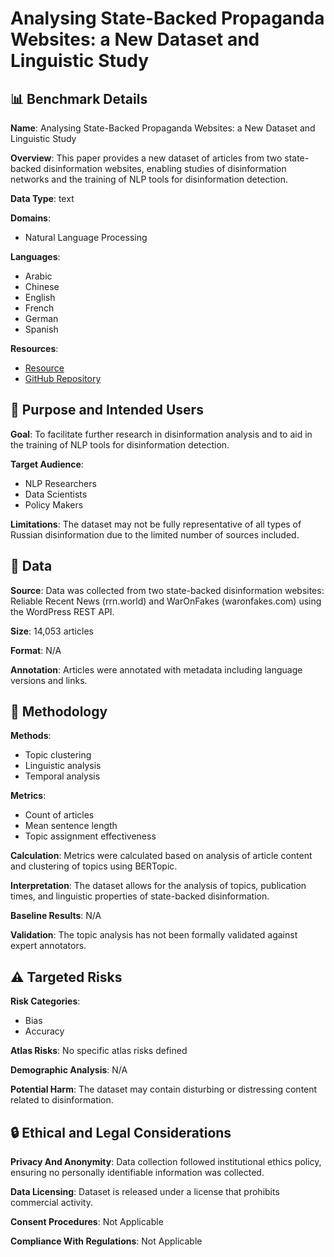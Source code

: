 # Analysing State-Backed Propaganda Websites: a New Dataset and Linguistic Study

## 📊 Benchmark Details

**Name**: Analysing State-Backed Propaganda Websites: a New Dataset and Linguistic Study

**Overview**: This paper provides a new dataset of articles from two state-backed disinformation websites, enabling studies of disinformation networks and the training of NLP tools for disinformation detection.

**Data Type**: text

**Domains**:
- Natural Language Processing

**Languages**:
- Arabic
- Chinese
- English
- French
- German
- Spanish

**Resources**:
- [Resource](https://zenodo.org/records/10007383)
- [GitHub Repository](https://github.com/GateNLP/wordpress-site-extractor)

## 🎯 Purpose and Intended Users

**Goal**: To facilitate further research in disinformation analysis and to aid in the training of NLP tools for disinformation detection.

**Target Audience**:
- NLP Researchers
- Data Scientists
- Policy Makers

**Limitations**: The dataset may not be fully representative of all types of Russian disinformation due to the limited number of sources included.

## 💾 Data

**Source**: Data was collected from two state-backed disinformation websites: Reliable Recent News (rrn.world) and WarOnFakes (waronfakes.com) using the WordPress REST API.

**Size**: 14,053 articles

**Format**: N/A

**Annotation**: Articles were annotated with metadata including language versions and links.

## 🔬 Methodology

**Methods**:
- Topic clustering
- Linguistic analysis
- Temporal analysis

**Metrics**:
- Count of articles
- Mean sentence length
- Topic assignment effectiveness

**Calculation**: Metrics were calculated based on analysis of article content and clustering of topics using BERTopic.

**Interpretation**: The dataset allows for the analysis of topics, publication times, and linguistic properties of state-backed disinformation.

**Baseline Results**: N/A

**Validation**: The topic analysis has not been formally validated against expert annotators.

## ⚠️ Targeted Risks

**Risk Categories**:
- Bias
- Accuracy

**Atlas Risks**:
No specific atlas risks defined

**Demographic Analysis**: N/A

**Potential Harm**: The dataset may contain disturbing or distressing content related to disinformation.

## 🔒 Ethical and Legal Considerations

**Privacy And Anonymity**: Data collection followed institutional ethics policy, ensuring no personally identifiable information was collected.

**Data Licensing**: Dataset is released under a license that prohibits commercial activity.

**Consent Procedures**: Not Applicable

**Compliance With Regulations**: Not Applicable
